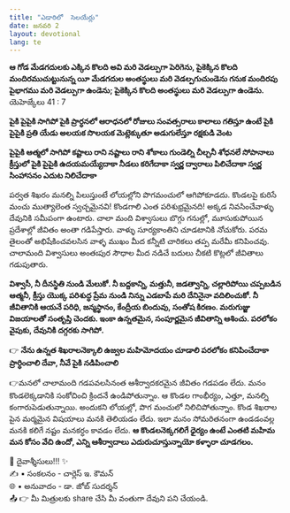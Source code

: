 ```yaml
---
title: "ఎడారిలో  సెలయేర్లు"
date: జనవరి 2
layout: devotional
lang: te
---
```


 **ఆ గోడ మేడగదులకు ఎక్కిన కొలది అవి మరి వెడల్పుగా పెరిగెను, పైకెక్కిన కొలది మందిరముచుట్టునున్న యీ మేడగదుల అంతస్థులు మరి వెడల్పగుచుండెను గనుక మందిరపు పైభాగము మరి వెడల్పుగా ఉండెను; పైకెక్కిన కొలది అంతస్థులు మరి వెడల్పుగా ఉండెను.** యెహెజ్కేలు 41 : 7
 
**పైకి పైపైకి సాగిపో పైకి ప్రార్ధనలో ఆరాధనలో రోజులు సంవత్సరాలు కాలాలు గతిస్తూ ఉంటే పైకి పైపైకి ప్రతి యేడు అలయక సొలయక మెట్లెక్కుతూ అడుగులేస్తూ రక్షకుడి వెంట** 

**పైపైకి ఆత్మలో సాగిపో కష్టాలు రాని నష్టాలు రాని శోకాలు గుండెల్ని చీల్చనీ శోధనలే సోపానాలు క్రీస్తులో పైకి పైపైకి ఉదయమయ్యేదాకా నీడలు కరిగేదాకా స్వర్ణ ద్వారాలు పిలిచేదాకా స్వర్ణ సింహాసనం ఎదుట నిలిచేదాకా** 

పర్వత శిఖరం మనల్ని పిలుస్తుంటే లోయల్లోని పొగమంచులో ఆగిపోకూడదు. కొండలపై కురిసే మంచు ముత్యాలెంత స్వచ్చమైనవి! కొండగాలి ఎంత పరిశుభ్రమైనది! అక్కడ నివసించేవాళ్ళు దేవునికి సమీపంగా ఉంటారు. చాలా మంది విశ్వాసులు బొగ్గు గనుల్లో, మూసుకుపోయిన ప్రదేశాల్లో జీవితం అంతా గడిపేస్తారు. వాళ్ళు సూర్యకాంతిని చూడటానికి నోచుకోరు. పరమ తైలంతో అభిషేకించవలసిన వాళ్ళ ముఖం మీద కన్నీటి చారికలు తప్ప మరేమీ కనిపించవు. చాలామంది విశ్వాసులు అంతఃపుర సౌధాల మీద నడిచే బదులు చీకటి కొట్లలో జీవితాలు గడుపుతారు. 

**విశ్వాసీ, నీ దీనస్థితి  నుండి మేలుకో. నీ బద్దకాన్ని, మత్తునీ, జడత్వాన్ని, చల్లారిపోయి చప్పబడిన ఆత్మనీ, క్రీస్తు యొక్క పరిశుద్ధ ప్రేమ నుండి నిన్ను ఎడబాపే మరి దేనినైనా వదిలించుకో. నీ జీవితానికి ఆయనే పరిధి, జన్మస్థానం, కేంద్రీయ బిందువు, సంతోష కిరణం. మరుగుజ్జు విజయాలతో సంతృప్తి చెందకు. ఇంకా ఉన్నతమైన, సంపూర్ణమైన జీవితాన్ని ఆశించు. పరలోకం వైపుకు, దేవునికి దగ్గరకు సాగిపో.** 

👉 **నేను ఉన్నత శిఖరాలనెక్కాలి ఉజ్వల మహిమోదయం చూడాలి పరలోకం కనిపించేదాకా ప్రార్ధించాలి దేవా, నీవే పైకి నడిపించాలి** 

👉మనలో చాలామంది గడపవలసినంత ఆశీర్వాదకరమైన జీవితం గడపడం లేదు. మనం కొండలెక్కడానికి సంకోచించి క్రిందనే ఉండిపోతున్నాం. ఆ కొండల గాంభీర్యం, ఎత్తూ, మనల్ని కంగారుపెడుతున్నాయి. అందుకని లోయల్లో, పొగ మంచులో నిలిచిపోతున్నాం. కొండ శిఖరాల పైన మర్మమైన విషయాలు మనకి తెలియడం లేదు. ఇలా మనం సోమరితనంగా ఉండడంవల్ల మనకి కలిగే నష్టం మనకర్ధం కావడం లేదు. 
**ఆ కొండలనెక్కగలిగే ధైర్యం ఉంటే ఎంతటి మహిమ మన కోసం వేచి ఉందో, ఎన్ని ఆశీర్వాదాలు ఎదురుచూస్తున్నాయో కళ్ళారా చూడగలం.**

<div class="blessing">🙏 <span class="bless-text">దైవాశ్శీసులు!!!</span> ✨</div>

<div class="credit">✍️ <span class="credit-text">▪ సంకలనం - చార్లెస్ ఇ. కౌమన్</span></div>
<div class="credit">🌐 <span class="credit-text">▪ అనువాదం - డా. జోబ్ సుదర్శన్</span></div>


<div class="share">📤 👉 <span class="share-text">మీ మిత్రులకు share చేసి మీ వంతుగా దేవుని పని చేయండి.</span></div>

